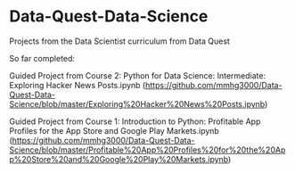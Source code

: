 # Data-Quest-Data-Science
Projects from the Data Scientist curriculum from Data Quest

So far completed:

Guided Project from Course 2: Python for Data Science: Intermediate:
Exploring Hacker News Posts.ipynb
(https://github.com/mmhg3000/Data-Quest-Data-Science/blob/master/Exploring%20Hacker%20News%20Posts.ipynb)

Guided Project from Course 1: Introduction to Python:
Profitable App Profiles for the App Store and Google Play Markets.ipynb
(https://github.com/mmhg3000/Data-Quest-Data-Science/blob/master/Profitable%20App%20Profiles%20for%20the%20App%20Store%20and%20Google%20Play%20Markets.ipynb)
